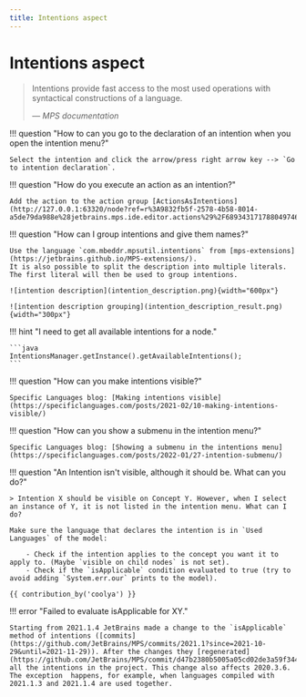 ```yaml
---
title: Intentions aspect
---
```


# Intentions aspect

>  Intentions provide fast access to the most used operations with syntactical constructions of a language.
>
> — <cite>MPS documentation</cite>

!!! question "How to can you go to the declaration of an intention when you open the intention menu?"
    
    Select the intention and click the arrow/press right arrow key --> `Go to intention declaration`.

!!! question "How do you execute an action as an intention?"

    Add the action to the action group [ActionsAsIntentions](http://127.0.0.1:63320/node?ref=r%3A9832fb5f-2578-4b58-8014-a5de79da988e%28jetbrains.mps.ide.editor.actions%29%2F6893431717880497466).

!!! question "How can I group intentions and give them names?"

    Use the language `com.mbeddr.mpsutil.intentions` from [mps-extensions](https://jetbrains.github.io/MPS-extensions/). 
    It is also possible to split the description into multiple literals. The first literal will then be used to group intentions.

    ![intention description](intention_description.png){width="600px"}

    ![intention description grouping](intention_description_result.png){width="300px"}

!!! hint "I need to get all available intentions for a node."

    ```java
    IntentionsManager.getInstance().getAvailableIntentions();
    ```

!!! question "How can you make intentions visible?"
    
    Specific Languages blog: [Making intentions visible](https://specificlanguages.com/posts/2021-02/10-making-intentions-visible/)

!!! question "How can you show a submenu in the intention menu?"
    
    Specific Languages blog: [Showing a submenu in the intentions menu](https://specificlanguages.com/posts/2022-01/27-intention-submenu/)

!!! question "An Intention isn't visible, although it should be. What can you do?"

    > Intention X should be visible on Concept Y. However, when I select an instance of Y, it is not listed in the intention menu. What can I do?

    Make sure the language that declares the intention is in `Used Languages` of the model:

        - Check if the intention applies to the concept you want it to apply to. (Maybe `visible on child nodes` is not set).
        - Check if the `isApplicable` condition evaluated to true (try to avoid adding `System.err.our` prints to the model).

    {{ contribution_by('coolya') }}

!!! error "Failed to evaluate isApplicable for XY."

    Starting from 2021.1.4 JetBrains made a change to the `isApplicable` method of intentions ([commits](https://github.com/JetBrains/MPS/commits/2021.1?since=2021-10-29&until=2021-11-29)). After the changes they [regenerated](https://github.com/JetBrains/MPS/commit/d47b2380b5005a05cd02de3a59f34448daae18f6) all the intentions in the project. This change also affects 2020.3.6. The exception  happens, for example, when languages compiled with 2021.1.3 and 2021.1.4 are used together.